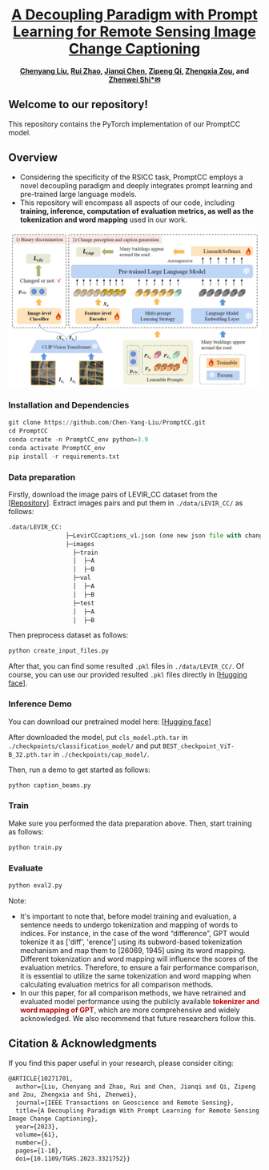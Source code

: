 <div align="center">

<h1><a href="https://ieeexplore.ieee.org/document/10271701">A Decoupling Paradigm with Prompt Learning for Remote Sensing Image Change Captioning</a></h1>

**[Chenyang Liu](https://chen-yang-liu.github.io/), [Rui Zhao](https://ruizhaocv.github.io), [Jianqi Chen](https://windvchen.github.io/), [Zipeng Qi](https://scholar.google.com/citations?user=KhMtmBsAAAAJ), [Zhengxia Zou](https://scholar.google.com.hk/citations?hl=en&user=DzwoyZsAAAAJ), and [Zhenwei Shi*✉](https://scholar.google.com.hk/citations?hl=en&user=kNhFWQIAAAAJ)**


</div>

## Welcome to our repository! 

This repository contains the PyTorch implementation of our PromptCC model.

## Overview
- Considering the specificity of the RSICC task, PromptCC employs a novel decoupling paradigm and deeply integrates prompt learning and pre-trained large language models.
- This repository will encompass all aspects of our code, including **training, inference, computation of evaluation metrics, as well as the tokenization and word mapping** used in our work.

<div align="center">
<img src="./Example/Prompt_CC.png" width="600"></img>
</div>

[//]: # (## Contributions)

[//]: # (- **Decoupling Paradigm**: The previous methods predominantly adhere to the encoder-decoder framework directly borrowed from the image captioning field, overlooking the specificity of the RSICC task. Unlike that, we propose a decoupling paradigm to decouple the RSICC task into two issues: whether and what changes have occurred. Specifically, we propose a pure Transformer-based model in which an image-level classifier and a feature-level encoder are employed to address the above two issues. The experiments validate the effectiveness of our approach. Furthermore, in Section IV-G, we discuss the advantages of our decoupling paradigm to demonstrate that the new paradigm has a broad prospect and is more proper than the previous coupled paradigm for the RSICC task.)

[//]: # (- **Integration of prompt learning and pre-trained large language models**: To our knowledge, we are the **first** to introduce prompt learning and the LLM into the RSICC task. To fully exploit their potential in the RSICC task, we propose a multi-prompt learning strategy which can effectively exploit the powerful abilities of the pre-trained LLM, and prompt the LLM to know whether changes exist and generate captions. Unlike the previous methods, our method can generate plausible captions without retraining a language decoder from scratch as the caption generator. Lastly, with the recent emergence of various LLMs, we believe that LLMs will attract broader attention in the remote sensing community in the forthcoming years. We aspire for our paper to inspire future advancements in remote sensing research.)

[//]: # (- **Experiments**: Experiments show that our decoupling paradigm and the multi-prompt learning strategy are effective and our model achieves SOTA performance with a significant improvement. Besides, an additional experiment demonstrates our decoupling paradigm is more proper than the previous coupled paradigm for the RSICC task.)





### Installation and Dependencies
```python
git clone https://github.com/Chen-Yang-Liu/PromptCC.git
cd PromptCC
conda create -n PromptCC_env python=3.9
conda activate PromptCC_env
pip install -r requirements.txt
```

### Data preparation
Firstly, download the image pairs of LEVIR_CC dataset from the [[Repository](https://github.com/Chen-Yang-Liu/RSICC)]. Extract images pairs and put them in `./data/LEVIR_CC/` as follows:
```python
.data/LEVIR_CC:
                ├─LevirCCcaptions_v1.json (one new json file with changeflag, different from the old version from the above Download link)
                ├─images
                  ├─train
                  │  ├─A
                  │  ├─B
                  ├─val
                  │  ├─A
                  │  ├─B
                  ├─test
                  │  ├─A
                  │  ├─B
```

Then preprocess dataset as follows:
```python
python create_input_files.py
```
After that, you can find some resulted `.pkl` files in `./data/LEVIR_CC/`. 
Of course, you can use our provided resulted `.pkl` files directly in [[Hugging face](https://huggingface.co/lcybuaa/PromptCC/tree/main)].

### Inference Demo
You can download our pretrained model here: [[Hugging face](https://huggingface.co/lcybuaa/PromptCC/tree/main)]

After downloaded the model, put `cls_model.pth.tar` in `./checkpoints/classification_model/` and put `BEST_checkpoint_ViT-B_32.pth.tar` in `./checkpoints/cap_model/`.

Then, run a demo to get started as follows:
```python
python caption_beams.py
```

### Train
Make sure you performed the data preparation above. Then, start training as follows:
```python
python train.py
```

### Evaluate
```python
python eval2.py
```
Note: 
- It's important to note that, before model training and evaluation, a sentence needs to undergo tokenization and mapping of words to indices. For instance, in the case of the word “difference”, GPT would tokenize it as ['diff', 'erence'] using its subword-based tokenization mechanism and map them to [26069, 1945] using its word mapping.  Different tokenization and word mapping will influence the scores of the evaluation metrics. Therefore, to ensure a fair performance comparison, it is essential to utilize the same tokenization and word mapping when calculating evaluation metrics for all comparison methods.
- In our this paper, for all comparison methods, we have retrained and evaluated model performance using the publicly available **<font color="#C00000">tokenizer and word mapping of GPT</font>**, which are more comprehensive and widely acknowledged. We
also recommend that future researchers follow this.
## Citation & Acknowledgments
If you find this paper useful in your research, please consider citing:
```
@ARTICLE{10271701,
  author={Liu, Chenyang and Zhao, Rui and Chen, Jianqi and Qi, Zipeng and Zou, Zhengxia and Shi, Zhenwei},
  journal={IEEE Transactions on Geoscience and Remote Sensing}, 
  title={A Decoupling Paradigm With Prompt Learning for Remote Sensing Image Change Captioning}, 
  year={2023},
  volume={61},
  number={},
  pages={1-18},
  doi={10.1109/TGRS.2023.3321752}}
```

